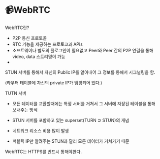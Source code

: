 # :video_camera:WebRTC​

WebRTC란?

- P2P 통신 프로토콜
- RTC 기능을 제공하는 프로토코과 APIs
- 소프트웨어나 별도의 플로그인이 필요없고 Peer와 Peer 간의 P2P 연결을 통해 video, data 스트리밍이 가능
- 



STUN 서버를 통해서 자신의 Public IP를 알아내어 그 정보를 통해서 시그널링을 함.

(라우터 테이블에 자신의 private IP가 맴핑되어 있다.)

TUTN 서버 

- 모든 데이터를 교환할때에는 특정 서버를 거쳐서 그 서버에 저장된 테이블을 통해 보내주는 방식

- STUN 서버를 포함하고 있는 superset(TURN ⊇ STUN)의 개념
- 네트워크 리소스 비용 많이 발생
- 퍼블릭 IP만 알려주는 STUN과 달리 모든 데이터가 거쳐가기 때문



WebRTC는 HTTPS를 반드시 통해야한다.
